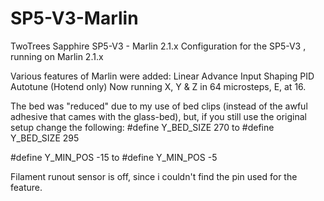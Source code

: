# SP5-V3-Marlin
TwoTrees Sapphire SP5-V3 - Marlin 2.1.x
Configuration for the SP5-V3 , running on Marlin 2.1.x

Various features of Marlin were added:
Linear Advance
Input Shaping
PID Autotune (Hotend only)
Now running X, Y & Z in 64 microsteps, E, at 16.

The bed was "reduced" due to my use of bed clips (instead of the awful adhesive that cames with the glass-bed), but, if you still use the original setup change the following:
#define Y_BED_SIZE 270 to #define Y_BED_SIZE 295

#define Y_MIN_POS -15 to #define Y_MIN_POS -5

Filament runout sensor is off, since i couldn't find the pin used for the feature.

